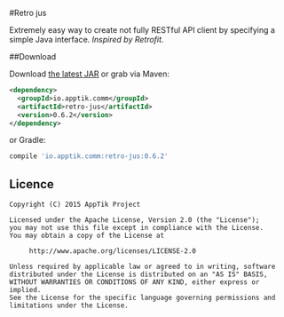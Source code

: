 #Retro jus

Extremely easy way to create not fully RESTful API client by specifying a simple Java interface.
*Inspired by Retrofit.*

##Download

Download [the latest JAR][mvn] or grab via Maven:
```xml
<dependency>
  <groupId>io.apptik.comm</groupId>
  <artifactId>retro-jus</artifactId>
  <version>0.6.2</version>
</dependency>
```
or Gradle:
```groovy
compile 'io.apptik.comm:retro-jus:0.6.2'
```


## Licence

    Copyright (C) 2015 AppTik Project

    Licensed under the Apache License, Version 2.0 (the "License");
    you may not use this file except in compliance with the License.
    You may obtain a copy of the License at

         http://www.apache.org/licenses/LICENSE-2.0

    Unless required by applicable law or agreed to in writing, software
    distributed under the License is distributed on an "AS IS" BASIS,
    WITHOUT WARRANTIES OR CONDITIONS OF ANY KIND, either express or implied.
    See the License for the specific language governing permissions and
    limitations under the License.

 [mvn]: https://search.maven.org/remote_content?g=io.apptik.comm&a=retro-jus&v=LATEST
 [snap]: https://oss.sonatype.org/content/repositories/releases/io/apptik/comm/
